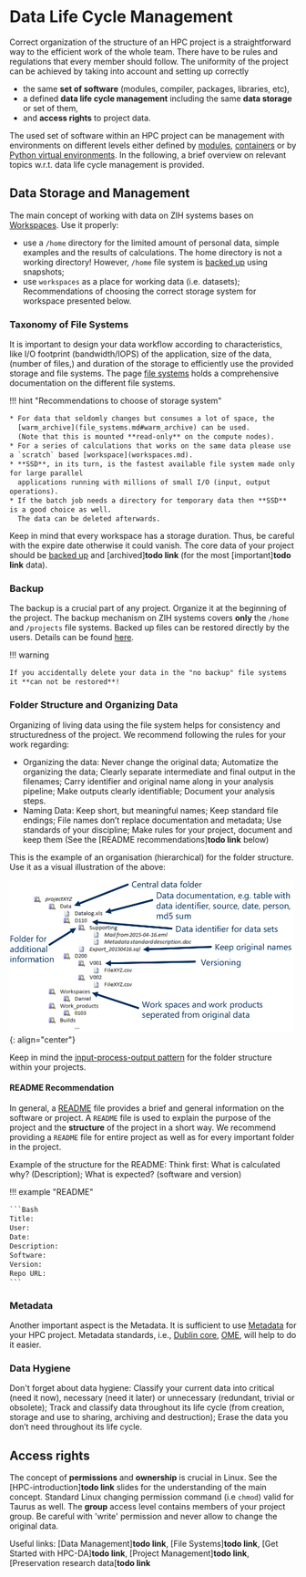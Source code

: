# Data Life Cycle Management

Correct organization of the structure of an HPC project is a straightforward way to the efficient
work of the whole team. There have to be rules and regulations that every member should follow. The
uniformity of the project can be achieved by taking into account and setting up correctly

  * the same **set of software** (modules, compiler, packages, libraries, etc),
  * a defined **data life cycle management** including the same **data storage** or set of them,
  * and **access rights** to project data.

The used set of software within an HPC project can be management with environments on different
levels either defined by [modules](../software/modules.md), [containers](../software/containers.md)
or by [Python virtual environments](../software/python.md).
In the following, a brief overview on relevant topics w.r.t. data life cycle management is provided.

## Data Storage and Management

The main concept of working with data on ZIH systems bases on [Workspaces](workspaces.md). Use it
properly:

  * use a `/home` directory for the limited amount of personal data, simple examples and the results
    of calculations. The home directory is not a working directory! However, `/home` file system is
    [backed up](#backup) using snapshots;
  * use `workspaces` as a place for working data (i.e. datasets); Recommendations of choosing the
    correct storage system for workspace presented below.

### Taxonomy of File Systems

It is important to design your data workflow according to characteristics, like I/O footprint
(bandwidth/IOPS) of the application, size of the data, (number of files,) and duration of the
storage to efficiently use the provided storage and file systems.
The page [file systems](file_systems.md) holds a comprehensive documentation on the different file
systems.
<!--In general, the mechanisms of
so-called--> <!--[Workspaces](workspaces.md) are compulsory for all HPC users to store data for a
defined duration ---> <!--depending on the requirements and the storage system this time span might
range from days to a few--> <!--years.-->
<!--- [HPC file systems](file_systems.md)-->
<!--- [Intermediate Archive](intermediate_archive.md)-->
<!--- [Special data containers] **todo** Special data containers (was no valid link in old compendium)-->
<!--- [Move data between file systems](../data_transfer/data_mover.md)-->
<!--- [Move data to/from ZIH's file systems](../data_transfer/export_nodes.md)-->
<!--- [Longterm Preservation for ResearchData](preservation_research_data.md)-->

!!! hint "Recommendations to choose of storage system"

    * For data that seldomly changes but consumes a lot of space, the
      [warm_archive](file_systems.md#warm_archive) can be used.
      (Note that this is mounted **read-only** on the compute nodes).
    * For a series of calculations that works on the same data please use a `scratch` based [workspace](workspaces.md).
    * **SSD**, in its turn, is the fastest available file system made only for large parallel
      applications running with millions of small I/O (input, output operations).
    * If the batch job needs a directory for temporary data then **SSD** is a good choice as well.
      The data can be deleted afterwards.

Keep in mind that every workspace has a storage duration. Thus, be careful with the expire date
otherwise it could vanish. The core data of your project should be [backed up](#backup) and
[archived]**todo link** (for the most [important]**todo link** data).

### Backup

The backup is a crucial part of any project. Organize it at the beginning of the project. The
backup mechanism on ZIH systems covers **only** the `/home` and `/projects` file systems. Backed up
files can be restored directly by the users. Details can be found
[here](file_systems.md#backup-and-snapshots-of-the-file-system).

!!! warning

    If you accidentally delete your data in the "no backup" file systems it **can not be restored**!

### Folder Structure and Organizing Data

Organizing of living data using the file system helps for consistency and structuredness of the
project. We recommend following the rules for your work regarding:

  * Organizing the data: Never change the original data; Automatize the organizing the data; Clearly
    separate intermediate and final output in the filenames; Carry identifier and original name
    along in your analysis pipeline; Make outputs clearly identifiable; Document your analysis
    steps.
  * Naming Data: Keep short, but meaningful names; Keep standard file endings; File names
    don’t replace documentation and metadata; Use standards of your discipline; Make rules for your
    project, document and keep them (See the [README recommendations]**todo link** below)

This is the example of an organisation (hierarchical) for the folder structure. Use it as a visual
illustration of the above:

![Organizing_Data-using_file_systems.png](misc/Organizing_Data-using_file_systems.png)
{: align="center"}

Keep in mind the [input-process-output pattern](https://en.wikipedia.org/wiki/IPO_model#Programming)
for the folder structure within your projects.

#### README Recommendation

In general, a [README](https://en.wikipedia.org/wiki/README) file provides a brief and general
information on the software or project. A `README` file is used to explain the purpose of the
project and the **structure** of the project in a short way. We recommend providing a `README` file
for entire project as well as for every important folder in the project.

Example of the structure for the README: Think first: What is calculated why? (Description); What is
expected? (software and version)

!!! example "README"

    ```Bash
    Title:
    User:
    Date:
    Description:
    Software:
    Version:
    Repo URL:
    ```

### Metadata

Another important aspect is the Metadata. It is sufficient to use
[Metadata](preservation_research_data.md#what-are-meta-data) for your HPC project. Metadata
standards, i.e., 
[Dublin core](http://dublincore.org/resources/metadata-basics/),
[OME](https://www.openmicroscopy.org/),
will help to do it easier. 

### Data Hygiene

Don't forget about data hygiene: Classify your current data into critical (need it now), necessary
(need it later) or unnecessary (redundant, trivial or obsolete); Track and classify data throughout
its life cycle (from creation, storage and use to sharing, archiving and destruction); Erase the data
you don’t need throughout its life cycle.

<!--## Software Packages-->

<!--As was written before the module concept is the basic concept for using software on Taurus.-->
<!--Uniformity of the project has to be achieved by using the same set of software on different levels.-->
<!--It could be done by using environments. There are two types of environments should be distinguished:-->
<!--runtime environment (the project level, use scripts to load [modules]**todo link**), Python virtual-->
<!--environment.  The concept of the environment will give an opportunity to use the same version of the-->
<!--software on every level of the project for every project member.-->

<!--### Private Individual and Project Modules Files-->

<!--[Private individual and project module files]**todo link** will be discussed in [chapter 7]**todo-->
<!--link**. Project modules list is a powerful instrument for effective teamwork.-->

<!--### Python Virtual Environment-->

<!--If you are working with the Python then it is crucial to use the virtual environment on Taurus. The-->
<!--main purpose of Python virtual environments (don't mess with the software environment for modules)-->
<!--is to create an isolated environment for Python projects (self-contained directory tree that-->
<!--contains a Python installation for a particular version of Python, plus a number of additional-->
<!--packages).-->

<!--**Vitualenv (venv)** is a standard Python tool to create isolated Python environments. We-->
<!--recommend using venv to work with Tensorflow and Pytorch on Taurus. It has been integrated into the-->
<!--standard library under the [venv module]**todo link**. **Conda** is the second way to use a virtual-->
<!--environment on the Taurus. Conda is an open-source package management system and environment-->
<!--management system from the Anaconda.-->

<!--[Detailed information]**todo link** about using the virtual environment.-->

<!--## Application Software Availability-->

<!--Software created for the purpose of the project should be available for all members of the group.-->
<!--The instruction of how to use the software: installation of packages, compilation etc should be-->
<!--documented and gives the opportunity to comfort efficient and safe work.-->

## Access rights

The concept of **permissions** and **ownership** is crucial in Linux. See the
[HPC-introduction]**todo link** slides for the understanding of the main concept. Standard Linux
changing permission command (i.e `chmod`) valid for Taurus as well. The **group** access level
contains members of your project group. Be careful with 'write' permission and never allow to change
the original data.

Useful links: [Data Management]**todo link**, [File Systems]**todo link**, [Get Started with
HPC-DA]**todo link**, [Project Management]**todo link**, [Preservation research data[**todo link**
